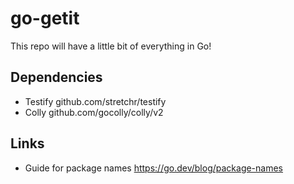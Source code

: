 # go-getit

This repo will have a little bit of everything in Go!

## Dependencies

- Testify github.com/stretchr/testify
- Colly github.com/gocolly/colly/v2

## Links
- Guide for package names https://go.dev/blog/package-names
